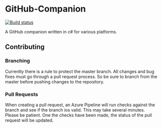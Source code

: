 # GitHub-Companion
[![Build status](https://dynamensions.visualstudio.com/GitHub%20Companion/_apis/build/status/GitHub%20Companion-Universal%20Windows%20Platform-CI)](https://dynamensions.visualstudio.com/GitHub%20Companion/_build/latest?definitionId=-1)

A GitHub companion written in c# for various platforms.

## Contributing
### Branching
Currently there is a rule to protect the master branch. All changes and bug fixes must go through a pull request process. So be sure to branch from the master before pushing changes to the repository.

### Pull Requests
When creating a pull request, an Azure Pipeline will run checks against the branch and see if the branch ios valid. This may take several minutes. Please be patient. One the checks have been made, the status of the pull request will be updated. 
